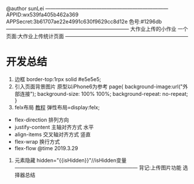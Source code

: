 @author sunLei
————————————————————————
APPID:wx539fa405b462a369
APPSecret:3b61707ae22e4991c630f9629cc8d12e
色号:#1296db
————————————————————————
大作业上传的小作业
一个页面:大作业上传统计页面
————————————————————————
# 开发总结
1. 边框
border-top:1rpx solid #e5e5e5;
2. 引入页面背景图片
原型以iPhone6为参考
page{
  background-image:url("外部连接");
  background-size: 100% 100%;
  background-repeat: no-repeat;
}
3. felx布局
[教程](http://www.runoob.com/w3cnote/flex-grammar.html)
弹性布局=display:felx;
* flex-direction 排列方向
* justify-content 主轴对齐方式 水平
* align-items 交叉轴对齐方式 竖直
* flex-wrap 换行方式
* flex-flow
@time 2019.3.29
1. 元素隐藏
hidden="{{isHidden}}"//isHidden变量
————————————————————————
背记:上传图片功能
选择器总结